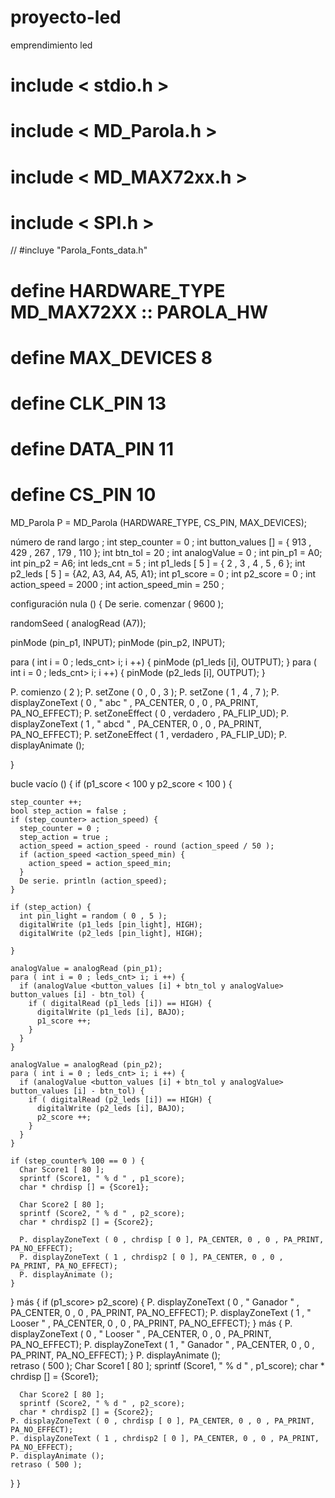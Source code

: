 # proyecto-led
emprendimiento led
# include  < stdio.h >
# include  < MD_Parola.h >
# include  < MD_MAX72xx.h >
# include  < SPI.h >
// #incluye "Parola_Fonts_data.h"
# define  HARDWARE_TYPE MD_MAX72XX :: PAROLA_HW
# define  MAX_DEVICES  8
# define  CLK_PIN    13
# define  DATA_PIN   11
# define  CS_PIN     10
MD_Parola P = MD_Parola (HARDWARE_TYPE, CS_PIN, MAX_DEVICES);



número de rand largo ;
int step_counter = 0 ;
int button_values ​​[] = { 913 , 429 , 267 , 179 , 110 };
int btn_tol = 20 ;
int analogValue = 0 ;
int pin_p1 = A0;
int pin_p2 = A6;
int leds_cnt = 5 ;
int p1_leds [ 5 ] = { 2 , 3 , 4 , 5 , 6 };
int p2_leds [ 5 ] = {A2, A3, A4, A5, A1};
int p1_score = 0 ;
int p2_score = 0 ;
int action_speed = 2000 ;
int action_speed_min = 250 ;

 configuración nula ()
{
  De serie. comenzar ( 9600 );

  randomSeed ( analogRead (A7));
  
  pinMode (pin_p1, INPUT);
  pinMode (pin_p2, INPUT);

  para ( int i = 0 ; leds_cnt> i; i ++) {
    pinMode (p1_leds [i], OUTPUT);
  }
  para ( int i = 0 ; leds_cnt> i; i ++) {
    pinMode (p2_leds [i], OUTPUT);
  }  

  P. comienzo ( 2 );
  P. setZone ( 0 , 0 , 3 );
  P. setZone ( 1 , 4 , 7 );
  P. displayZoneText ( 0 , " abc " , PA_CENTER, 0 , 0 , PA_PRINT, PA_NO_EFFECT);
  P. setZoneEffect ( 0 , verdadero , PA_FLIP_UD);
  P. displayZoneText ( 1 , " abcd " , PA_CENTER, 0 , 0 , PA_PRINT, PA_NO_EFFECT);
  P. setZoneEffect ( 1 , verdadero , PA_FLIP_UD);
  P. displayAnimate ();

}

 bucle vacío ()
{
  if (p1_score < 100  y p2_score < 100 ) {
    
    step_counter ++;
    bool step_action = false ;
    if (step_counter> action_speed) {
      step_counter = 0 ;
      step_action = true ;  
      action_speed = action_speed - round (action_speed / 50 );
      if (action_speed <action_speed_min) {
        action_speed = action_speed_min;
      }
      De serie. println (action_speed);
    }
  
    if (step_action) {
      int pin_light = random ( 0 , 5 );
      digitalWrite (p1_leds [pin_light], HIGH);
      digitalWrite (p2_leds [pin_light], HIGH);
      
    }
  
    analogValue = analogRead (pin_p1);
    para ( int i = 0 ; leds_cnt> i; i ++) {
      if (analogValue <button_values ​​[i] + btn_tol y analogValue> button_values ​​[i] - btn_tol) {
        if ( digitalRead (p1_leds [i]) == HIGH) {
          digitalWrite (p1_leds [i], BAJO);
          p1_score ++;
        }
      }
    }
  
    analogValue = analogRead (pin_p2);
    para ( int i = 0 ; leds_cnt> i; i ++) {
      if (analogValue <button_values ​​[i] + btn_tol y analogValue> button_values ​​[i] - btn_tol) {
        if ( digitalRead (p2_leds [i]) == HIGH) {
          digitalWrite (p2_leds [i], BAJO);
          p2_score ++;
        }
      }
    }
  
    if (step_counter% 100 == 0 ) {
      Char Score1 [ 80 ];
      sprintf (Score1, " % d " , p1_score);
      char * chrdisp [] = {Score1};
  
      Char Score2 [ 80 ];
      sprintf (Score2, " % d " , p2_score);
      char * chrdisp2 [] = {Score2};
  
      P. displayZoneText ( 0 , chrdisp [ 0 ], PA_CENTER, 0 , 0 , PA_PRINT, PA_NO_EFFECT);
      P. displayZoneText ( 1 , chrdisp2 [ 0 ], PA_CENTER, 0 , 0 , PA_PRINT, PA_NO_EFFECT);
      P. displayAnimate ();
    }
  } más {
    if (p1_score> p2_score) {
      P. displayZoneText ( 0 , " Ganador " , PA_CENTER, 0 , 0 , PA_PRINT, PA_NO_EFFECT);
      P. displayZoneText ( 1 , " Looser " , PA_CENTER, 0 , 0 , PA_PRINT, PA_NO_EFFECT);
    } más {
      P. displayZoneText ( 0 , " Looser " , PA_CENTER, 0 , 0 , PA_PRINT, PA_NO_EFFECT);
      P. displayZoneText ( 1 , " Ganador " , PA_CENTER, 0 , 0 , PA_PRINT, PA_NO_EFFECT);
    }
    P. displayAnimate ();  
    retraso ( 500 );
      Char Score1 [ 80 ];
      sprintf (Score1, " % d " , p1_score);
      char * chrdisp [] = {Score1};
  
      Char Score2 [ 80 ];
      sprintf (Score2, " % d " , p2_score);
      char * chrdisp2 [] = {Score2};
    P. displayZoneText ( 0 , chrdisp [ 0 ], PA_CENTER, 0 , 0 , PA_PRINT, PA_NO_EFFECT);
    P. displayZoneText ( 1 , chrdisp2 [ 0 ], PA_CENTER, 0 , 0 , PA_PRINT, PA_NO_EFFECT);    
    P. displayAnimate ();
    retraso ( 500 );        
  }
}
